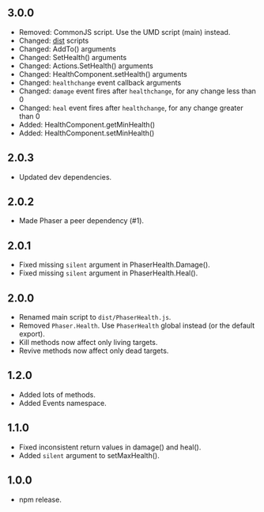 3.0.0
-----

- Removed: CommonJS script. Use the UMD script (main) instead.
- Changed: [dist](./dist) scripts
- Changed: AddTo() arguments
- Changed: SetHealth() arguments
- Changed: Actions.SetHealth() arguments
- Changed: HealthComponent.setHealth() arguments
- Changed: `healthchange` event callback arguments
- Changed: `damage` event fires after `healthchange`, for any change less than 0
- Changed: `heal` event fires after `healthchange`, for any change greater than 0
- Added: HealthComponent.getMinHealth()
- Added: HealthComponent.setMinHealth()

2.0.3
-----

- Updated dev dependencies.

2.0.2
-----

- Made Phaser a peer dependency (#1).

2.0.1
-----

- Fixed missing `silent` argument in PhaserHealth.Damage().
- Fixed missing `silent` argument in PhaserHealth.Heal().

2.0.0
-----

- Renamed main script to `dist/PhaserHealth.js`.
- Removed `Phaser.Health`. Use `PhaserHealth` global instead (or the default export).
- Kill methods now affect only living targets.
- Revive methods now affect only dead targets.

1.2.0
-----

- Added lots of methods.
- Added Events namespace.

1.1.0
-----

- Fixed inconsistent return values in damage() and heal().
- Added `silent` argument to setMaxHealth().

1.0.0
-----

- npm release.
